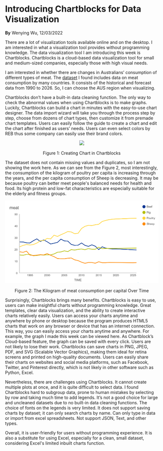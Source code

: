 # Introducing Chartblocks for Data Visualization

**By** Wenying Wu, 12/03/2022

There are a lot of visualization tools available online and on the desktop. I am interested in what a visualization tool provides without programming knowledge. The data visualization tool I am introducing this week is Chartblocks. Chartblocks is a cloud-based data visualization tool for small and medium-sized companies, especially those with high visual needs.

I am interested in whether there are changes in Australians’ consumption of different types of meat. The [dataset](https://www.kaggle.com/vagifa/meatconsumption) I found includes data on meat consumption by many countries. It consists of the historical and forecast data from 1990 to 2026. So, I can choose the AUS region when visualizing.

Chartblocks don’t have a built-in data cleaning function. The only way to check the abnormal values when using Chartblocks is to make graphs. Luckily, Chartblocks can build a chart in minutes with the easy-to-use chart designer. The data import wizard will take you through the process step by step, choose from dozens of chart types, then customize it from premade chart templates. Users can easily follow the guide to create a chart and edit the chart after finished as users’ needs. Users can even select colors by REB thus some company can easily use their brand colors.
 
<p align="center">
  <img src="https://github.com/Wenying-Wu/Data-Visualization-and-Analysis/blob/main/src/Introducing%20Chartblocks%20for%20Data%20Visualization/image001.gif">


<p align="center">Figure 1: Creating Chart in Chartblocks
</p>

The dataset does not contain missing values and duplicates, so I am not showing the work here. As we can see from the Figure 2, most interestingly, the consumption of the kilogram of poultry per capita is increasing through the years, and the per capita consumption of Sheep is decreasing. It may be because poultry can better meet people's balanced needs for health and food. Its high protein and low-fat characteristics are especially suitable for the elderly and fitness groups.

<p align="center">
  <img src="https://github.com/Wenying-Wu/Data-Visualization-and-Analysis/blob/main/src/Introducing%20Chartblocks%20for%20Data%20Visualization/image002.png">
</p>


<p align="center">Figure 2: The Kilogram of meat consumption per capital Over Time
</p>

Surprisingly, Chartblocks brings many benefits. Chartblocks is easy to use, users can make insightful charts without programming knowledge. Great templates, clear data visualization, and the ability to create interactive charts relatively easily. Users can access your charts anytime and anywhere by phone or desktop because the program produces HTML5 charts that work on any browser or device that has an internet connection. This way, you can easily access your charts anytime and anywhere. For example, the graph I made this week can be viewed here. As Chartblock’s Cloud-based feature, the graph can be saved with every click. Users are not likely to lose their work. Chartblocks can save charts in PNG, JPEG, PDF, and SVG (Scalable Vector Graphics), making them ideal for retina screens and printed on high-quality documents. Users can easily share their charts on websites and social media platforms, such as Facebook, Twitter, and Pinterest directly, which is not likely in other software such as Python, Excel.

Nevertheless, there are challenges using Chartblocks. It cannot create multiple plots at once, and it is quite difficult to select data. I found Chartblocks hard to subgroup data, prone to human mistakes by selecting by row and taking much time to add legends. It’s not a good choice for large and uncleaned datasets due to no built-in data cleaning functions. The choice of fonts on the legends is very limited. It does not support saving charts by dataset; it can only search charts by name. Can only type in data or import from excel spreadsheets. Not support JSON, Text, and other types.

Overall, it is user-friendly for users without programming experience. It is also a substitute for using Excel, especially for a clean, small dataset, considering Excel's limited inbuilt charts function.